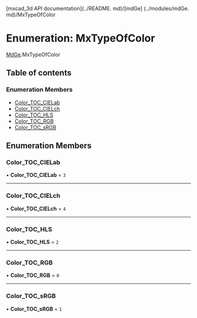 [mxcad_3d API documentation](../README. md)/[mdGe] (../modules/mdGe. md)/MxTypeOfColor

# Enumeration: MxTypeOfColor

[MdGe](../modules/MdGe.md).MxTypeOfColor

## Table of contents

### Enumeration Members

- [Color\_TOC\_CIELab](MdGe.MxTypeOfColor.md#color_toc_cielab)
- [Color\_TOC\_CIELch](MdGe.MxTypeOfColor.md#color_toc_cielch)
- [Color\_TOC\_HLS](MdGe.MxTypeOfColor.md#color_toc_hls)
- [Color\_TOC\_RGB](MdGe.MxTypeOfColor.md#color_toc_rgb)
- [Color\_TOC\_sRGB](MdGe.MxTypeOfColor.md#color_toc_srgb)

## Enumeration Members

### Color\_TOC\_CIELab

• **Color\_TOC\_CIELab** = ``3``

___

### Color\_TOC\_CIELch

• **Color\_TOC\_CIELch** = ``4``

___

### Color\_TOC\_HLS

• **Color\_TOC\_HLS** = ``2``

___

### Color\_TOC\_RGB

• **Color\_TOC\_RGB** = ``0``

___

### Color\_TOC\_sRGB

• **Color\_TOC\_sRGB** = ``1``
